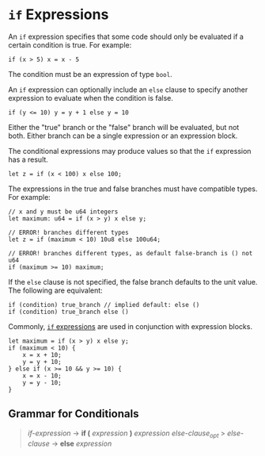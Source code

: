 # `if` Expressions

An `if` expression specifies that some code should only be evaluated if a certain condition is true.
For example:

```move
if (x > 5) x = x - 5
```

The condition must be an expression of type `bool`.

An `if` expression can optionally include an `else` clause to specify another expression to evaluate
when the condition is false.

```move
if (y <= 10) y = y + 1 else y = 10
```

Either the "true" branch or the "false" branch will be evaluated, but not both. Either branch can be
a single expression or an expression block.

The conditional expressions may produce values so that the `if` expression has a result.

```move
let z = if (x < 100) x else 100;
```

The expressions in the true and false branches must have compatible types. For example:

```move=
// x and y must be u64 integers
let maximum: u64 = if (x > y) x else y;

// ERROR! branches different types
let z = if (maximum < 10) 10u8 else 100u64;

// ERROR! branches different types, as default false-branch is () not u64
if (maximum >= 10) maximum;
```

If the `else` clause is not specified, the false branch defaults to the unit value. The following
are equivalent:

```move
if (condition) true_branch // implied default: else ()
if (condition) true_branch else ()
```

Commonly, [`if` expressions](./conditionals.md) are used in conjunction with expression blocks.

```move
let maximum = if (x > y) x else y;
if (maximum < 10) {
    x = x + 10;
    y = y + 10;
} else if (x >= 10 && y >= 10) {
    x = x - 10;
    y = y - 10;
}
```

## Grammar for Conditionals

> _if-expression_ → **if (** _expression_ **)** _expression_ _else-clause_<sub>_opt_</sub> >
> _else-clause_ → **else** _expression_

